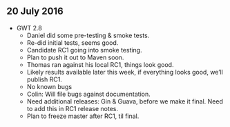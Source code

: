 ## 20 July 2016

* GWT 2.8
    * Daniel did some pre-testing & smoke tests. 
    * Re-did initial tests, seems good. 
    * Candidate RC1 going into smoke testing.
    * Plan to push it out to Maven soon. 
    * Thomas ran against his local RC1, things look good. 
    * Likely results available later this week, if everything looks good, we’ll publish RC1.
    * No known bugs
    * Colin: Will file bugs against documentation.
    * Need additional releases: Gin & Guava, before we make it final. Need to add this in RC1 release notes.
    * Plan to freeze master after RC1, til final. 
